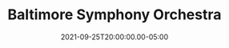 ---
title: "Baltimore Symphony Orchestra"
date: 2021-09-25T20:00:00.00-05:00
date2: 2021-09-26T15:00:00.00-05:00
place: Baltimore, MD
link: https://my.bsomusic.org/overview/16887 
type: 'event'
---
